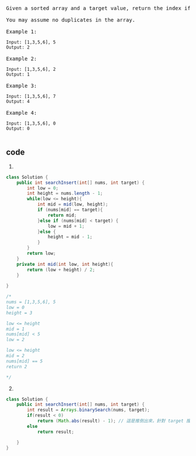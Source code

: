 <pre>
Given a sorted array and a target value, return the index if the target is found. If not, return the index where it would be if it were inserted in order.

You may assume no duplicates in the array.

Example 1:
<code>
Input: [1,3,5,6], 5
Output: 2
</code>
Example 2:
<code>
Input: [1,3,5,6], 2
Output: 1
</code>
Example 3:
<code>
Input: [1,3,5,6], 7
Output: 4
</code>
Example 4:
<code>
Input: [1,3,5,6], 0
Output: 0
</code>
</pre>

## code
1.
```java
class Solution {
    public int searchInsert(int[] nums, int target) {
        int low = 0;
        int height = nums.length - 1;
        while(low <= height){
            int mid = mid(low, height);
            if (nums[mid] == target){
                return mid;
            }else if (nums[mid] < target) {
                low = mid + 1;
            }else {
                height = mid - 1;
            }
        }
        return low;
    }
    private int mid(int low, int height){
        return (low + height) / 2;
    }
    
}

/*
nums = [1,3,5,6], 5
low = 0
height = 3

low <= height
mid = 1
nums[mid] < 5
low = 2

low <= height
mid = 2
nums[mid] == 5
return 2

*/
```
2.
```java
class Solution {
    public int searchInsert(int[] nums, int target) {
        int result = Arrays.binarySearch(nums, target);
        if(result < 0)
            return (Math.abs(result) - 1); // 這是推倒出來，針對 target 搜尋不到時的位置。
        else
            return result;

    }
}

```
